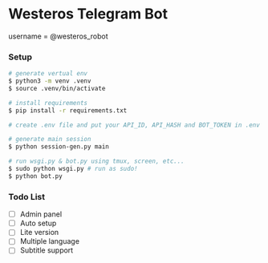# Westeros Telegram Bot
username = @westeros_robot

### Setup
```bash
# generate vertual env
$ python3 -m venv .venv
$ source .venv/bin/activate

# install requirements
$ pip install -r requirements.txt

# create .env file and put your API_ID, API_HASH and BOT_TOKEN in .env

# generate main session
$ python session-gen.py main

# run wsgi.py & bot.py using tmux, screen, etc...
$ sudo python wsgi.py # run as sudo!
$ python bot.py
```

### Todo List
- [ ] Admin panel
- [ ] Auto setup
- [ ] Lite version
- [ ] Multiple language
- [ ] Subtitle support